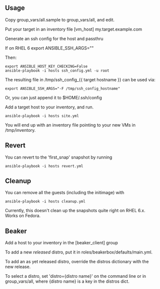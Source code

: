 Usage
-----

Copy group_vars/all.sample to group_vars/all, and edit.

Put your target in an inventory file
    [vm_host]
    my.target.example.com

Generate an ssh config for the host and passthru

If on RHEL 6
    export ANSIBLE_SSH_ARGS=""

Then:

    export ANSIBLE_HOST_KEY_CHECKING=False
    ansible-playbook -i hosts ssh_config.yml -u root

The resulting file in /tmp/ssh_config_{{ target hostname }} can be used via:

    export ANSIBLE_SSH_ARGS="-F /tmp/ssh_config_hostname"

Or, you can just append it to $HOME/.ssh/config

Add a target host to your inventory, and run.

    ansible-playbook -i hosts site.yml

You will end up with an inventory file pointing to your new VMs in /tmp/inventory.

Revert
------

You can revert to the 'first_snap' snapshot by running

    ansible-playbook -i hosts revert.yml

Cleanup
-------

You can remove all the guests (including the initimage) with

    ansible-playbook -i hosts cleanup.yml

Currently, this doesn't clean up the snapshots quite right on RHEL 6.x. Works on Fedora.

Beaker
------

Add a host to your inventory in the [beaker_client] group

To add a new *released* distro, put it in roles/beakerbox/defaults/main.yml.

To add an as yet released distro, override the distros dictionary with the new
release.

To select a distro, set 'distro={distro name}' on the command line or in group_vars/all,
where {distro name} is a key in the distros dict.
